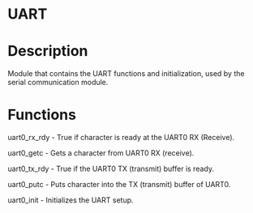 #  UART

# Description

Module that contains the UART functions and initialization, used by the serial communication module. 

# Functions 

uart0_rx_rdy - True if character is ready at the UART0 RX (Receive).

uart0_getc - Gets a character from UART0 RX (receive).

uart0_tx_rdy - True if the UART0 TX (transmit) buffer is ready.

uart0_putc - Puts character into the TX (transmit) buffer of UART0.

uart0_init - Initializes the UART setup.
